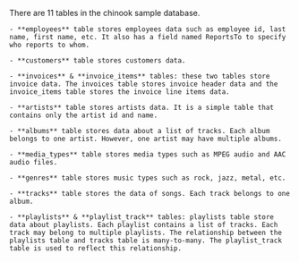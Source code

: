 There are 11 tables in the chinook sample database.

    - **employees** table stores employees data such as employee id, last name, first name, etc. It also has a field named ReportsTo to specify who reports to whom.
    
    - **customers** table stores customers data.
    
    - **invoices** & **invoice_items** tables: these two tables store invoice data. The invoices table stores invoice header data and the invoice_items table stores the invoice line items data.
    
    - **artists** table stores artists data. It is a simple table that contains only the artist id and name.
    
    - **albums** table stores data about a list of tracks. Each album belongs to one artist. However, one artist may have multiple albums.
    
    - **media_types** table stores media types such as MPEG audio and AAC audio files.
    
    - **genres** table stores music types such as rock, jazz, metal, etc.
    
    - **tracks** table stores the data of songs. Each track belongs to one album.
     
    - **playlists** & **playlist_track** tables: playlists table store data about playlists. Each playlist contains a list of tracks. Each track may belong to multiple playlists. The relationship between the playlists table and tracks table is many-to-many. The playlist_track table is used to reflect this relationship.